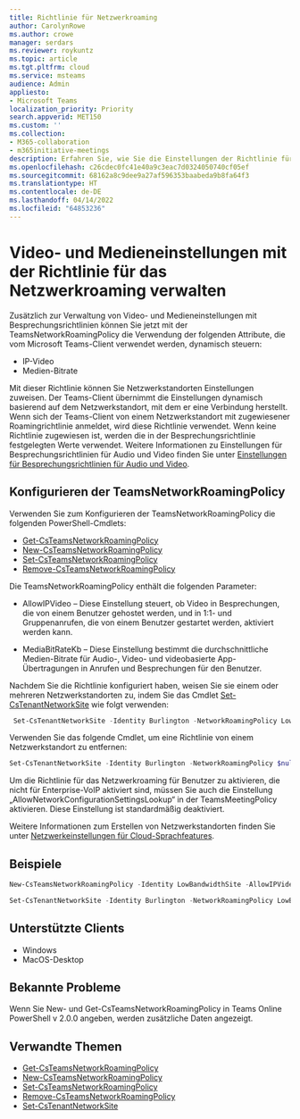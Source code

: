 ```yaml
---
title: Richtlinie für Netzwerkroaming
author: CarolynRowe
ms.author: crowe
manager: serdars
ms.reviewer: roykuntz
ms.topic: article
ms.tgt.pltfrm: cloud
ms.service: msteams
audience: Admin
appliesto:
- Microsoft Teams
localization_priority: Priority
search.appverid: MET150
ms.custom: ''
ms.collection:
- M365-collaboration
- m365initiative-meetings
description: Erfahren Sie, wie Sie die Einstellungen der Richtlinie für das Teams-Netzwerkroaming verwalten.
ms.openlocfilehash: c26cdec0fc41e40a9c3eac7d0324050740cf05ef
ms.sourcegitcommit: 68162a8c9dee9a27af596353baabeda9b8fa64f3
ms.translationtype: HT
ms.contentlocale: de-DE
ms.lasthandoff: 04/14/2022
ms.locfileid: "64853236"
---
```

# <a name="manage-video-and-media-settings-with-the-network-roaming-policy"></a>Video- und Medieneinstellungen mit der Richtlinie für das Netzwerkroaming verwalten

Zusätzlich zur Verwaltung von Video- und Medieneinstellungen mit Besprechungsrichtlinien können Sie jetzt mit der TeamsNetworkRoamingPolicy die Verwendung der folgenden Attribute, die vom Microsoft Teams-Client verwendet werden, dynamisch steuern: 

- IP-Video
- Medien-Bitrate

Mit dieser Richtlinie können Sie Netzwerkstandorten Einstellungen zuweisen. Der Teams-Client übernimmt die Einstellungen dynamisch basierend auf dem Netzwerkstandort, mit dem er eine Verbindung herstellt. Wenn sich der Teams-Client von einem Netzwerkstandort mit zugewiesener Roamingrichtlinie anmeldet, wird diese Richtlinie verwendet. Wenn keine Richtlinie zugewiesen ist, werden die in der Besprechungsrichtlinie festgelegten Werte verwendet. Weitere Informationen zu Einstellungen für Besprechungsrichtlinien für Audio und Video finden Sie unter [Einstellungen für Besprechungsrichtlinien für Audio und Video](meeting-policies-audio-and-video.md).

## <a name="configure-the-teamsnetworkroamingpolicy"></a>Konfigurieren der TeamsNetworkRoamingPolicy

Verwenden Sie zum Konfigurieren der TeamsNetworkRoamingPolicy die folgenden PowerShell-Cmdlets:

- [Get-CsTeamsNetworkRoamingPolicy](/powershell/module/skype/get-csteamsnetworkroamingpolicy)
- [New-CsTeamsNetworkRoamingPolicy](/powershell/module/skype/new-csteamsnetworkroamingpolicy)
- [Set-CsTeamsNetworkRoamingPolicy](/powershell/module/skype/set-csteamsnetworkroamingpolicy)
- [Remove-CsTeamsNetworkRoamingPolicy](/powershell/module/skype/remove-csteamsnetworkroamingpolicy)

Die TeamsNetworkRoamingPolicy enthält die folgenden Parameter:

- AllowIPVideo – Diese Einstellung steuert, ob Video in Besprechungen, die von einem Benutzer gehostet werden, und in 1:1- und Gruppenanrufen, die von einem Benutzer gestartet werden, aktiviert werden kann.

- MediaBitRateKb – Diese Einstellung bestimmt die durchschnittliche Medien-Bitrate für Audio-, Video- und videobasierte App-Übertragungen in Anrufen und Besprechungen für den Benutzer.

Nachdem Sie die Richtlinie konfiguriert haben, weisen Sie sie einem oder mehreren Netzwerkstandorten zu, indem Sie das Cmdlet [Set-CsTenantNetworkSite](/powershell/module/skype/set-cstenantnetworksite) wie folgt verwenden:

```PowerShell
 Set-CsTenantNetworkSite -Identity Burlington -NetworkRoamingPolicy LowBandwidthSite
 ``` 
 
 Verwenden Sie das folgende Cmdlet, um eine Richtlinie von einem Netzwerkstandort zu entfernen:
 
 ```PowerShell
 Set-CsTenantNetworkSite -Identity Burlington -NetworkRoamingPolicy $null
 ```

Um die Richtlinie für das Netzwerkroaming für Benutzer zu aktivieren, die nicht für Enterprise-VoIP aktiviert sind, müssen Sie auch die Einstellung „AllowNetworkConfigurationSettingsLookup“ in der TeamsMeetingPolicy aktivieren. Diese Einstellung ist standardmäßig deaktiviert.

Weitere Informationen zum Erstellen von Netzwerkstandorten finden Sie unter [Netzwerkeinstellungen für Cloud-Sprachfeatures](cloud-voice-network-settings.md). 

## <a name="examples"></a>Beispiele

```PowerShell
New-CsTeamsNetworkRoamingPolicy -Identity LowBandwidthSite -AllowIPVideo $false -MediaBitRateKb 1000
```

```PowerShell
Set-CsTenantNetworkSite -Identity Burlington -NetworkRoamingPolicy LowBandwidthSite
```

## <a name="supported-clients"></a>Unterstützte Clients

- Windows 
- MacOS-Desktop

## <a name="known-issues"></a>Bekannte Probleme

Wenn Sie New- und Get-CsTeamsNetworkRoamingPolicy in Teams Online PowerShell v 2.0.0 angeben, werden zusätzliche Daten angezeigt.


## <a name="related-topics"></a>Verwandte Themen

- [Get-CsTeamsNetworkRoamingPolicy](/powershell/module/skype/get-csteamsnetworkroamingpolicy)
- [New-CsTeamsNetworkRoamingPolicy](/powershell/module/skype/new-csteamsnetworkroamingpolicy)
- [Set-CsTeamsNetworkRoamingPolicy](/powershell/module/skype/set-csteamsnetworkroamingpolicy)
- [Remove-CsTeamsNetworkRoamingPolicy](/powershell/module/skype/remove-csteamsnetworkroamingpolicy)
- [Set-CsTenantNetworkSite](/powershell/module/skype/set-cstenantnetworksite)
